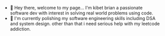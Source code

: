 - 👋 Hey there, welcome to my page... I'm kibet brian a passionate software dev with interest in solving real world problems using code.
- 🌱 I'm currently polishing my software engineering skills including DSA and system design. other than that i need serious help with my leetcode addiction.

<!---
KibetBrian/KibetBrian is a ✨ special ✨ repository because its `README.md` (this file) appears on your GitHub profile.
You can click the Preview link to take a look at your changes.
--->
